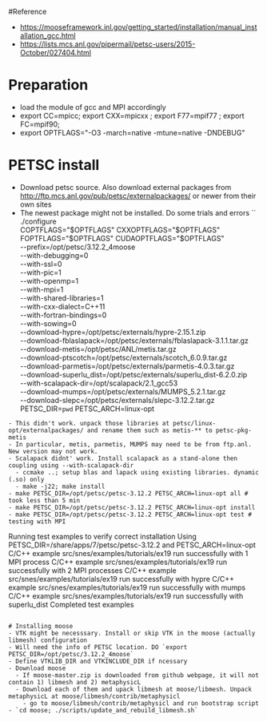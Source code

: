#Reference
- https://mooseframework.inl.gov/getting_started/installation/manual_installation_gcc.html
- https://lists.mcs.anl.gov/pipermail/petsc-users/2015-October/027404.html

# Preparation
- load the module of gcc and MPI accordingly
- export CC=mpicc; export CXX=mpicxx ; export F77=mpif77 ; export FC=mpif90; 
- export OPTFLAGS="-O3 -march=native -mtune=native -DNDEBUG"

# PETSC install
- Download petsc source. Also download external packages from http://ftp.mcs.anl.gov/pub/petsc/externalpackages/ or newer from their own sites
- The newest package might not be installed. Do some trials and errors
``
./configure \
 COPTFLAGS="$OPTFLAGS" CXXOPTFLAGS="$OPTFLAGS" FOPTFLAGS="$OPTFLAGS" CUDAOPTFLAGS="$OPTFLAGS" \
--prefix=/opt/petsc/3.12.2_4moose \
--with-debugging=0 \
--with-ssl=0 \
--with-pic=1 \
--with-openmp=1 \
--with-mpi=1 \
--with-shared-libraries=1 \
--with-cxx-dialect=C++11 \
--with-fortran-bindings=0 \
--with-sowing=0 \
--download-hypre=/opt/petsc/externals/hypre-2.15.1.zip \
--download-fblaslapack=/opt/petsc/externals/fblaslapack-3.1.1.tar.gz \
--download-metis=/opt/petsc/ANL/metis.tar.gz \
--download-ptscotch=/opt/petsc/externals/scotch_6.0.9.tar.gz \
--download-parmetis=/opt/petsc/externals/parmetis-4.0.3.tar.gz \
--download-superlu_dist=/opt/petsc/externals/superlu_dist-6.2.0.zip \
--with-scalapack-dir=/opt/scalapack/2.1_gcc53 \
--download-mumps=/opt/petsc/externals/MUMPS_5.2.1.tar.gz \
--download-slepc=/opt/petsc/externals/slepc-3.12.2.tar.gz \
PETSC_DIR=`pwd` PETSC_ARCH=linux-opt
```
- This didn't work. unpack those libraries at petsc/linux-opt/externalpackages/ and rename them such as metis-** to petsc-pkg-metis
- In particular, metis, parmetis, MUMPS may need to be from ftp.anl. New version may not work.
- Scalapack didnt' work. Install scalapack as a stand-alone then coupling using --with-scalapack-dir
  - ccmake ..; setup blas and lapack using existing libraries. dynamic (.so) only
  - make -j22; make install
- make PETSC_DIR=/opt/petsc/petsc-3.12.2 PETSC_ARCH=linux-opt all # took less than 5 min
- make PETSC_DIR=/opt/petsc/petsc-3.12.2 PETSC_ARCH=linux-opt install 
- make PETSC_DIR=/opt/petsc/petsc-3.12.2 PETSC_ARCH=linux-opt test # testing with MPI
```
Running test examples to verify correct installation
Using PETSC_DIR=/share/apps/7/petsc/petsc-3.12.2 and PETSC_ARCH=linux-opt
C/C++ example src/snes/examples/tutorials/ex19 run successfully with 1 MPI process
C/C++ example src/snes/examples/tutorials/ex19 run successfully with 2 MPI processes
C/C++ example src/snes/examples/tutorials/ex19 run successfully with hypre
C/C++ example src/snes/examples/tutorials/ex19 run successfully with mumps
C/C++ example src/snes/examples/tutorials/ex19 run successfully with superlu_dist
Completed test examples
```

# Installing moose
- VTK might be necesssary. Install or skip VTK in the moose (actually libmesh) configuration
- Will need the info of PETSC location. DO `export PETSC_DIR=/opt/petsc/3.12.2_4moose`
- Define VTKLIB_DIR and VTKINCLUDE_DIR if ncessary
- Download moose
  - If moose-master.zip is downloaded from github webpage, it will not contain 1) libmesh and 2) metaphysicL
  - Download each of them and upack libmesh at moose/libmesh. Unpack metaphysicL at moose/libmesh/contrib/metaphysicl
    - go to moose/libmesh/contrib/metaphysicl and run bootstrap script
- `cd moose; ./scripts/update_and_rebuild_libmesh.sh`
